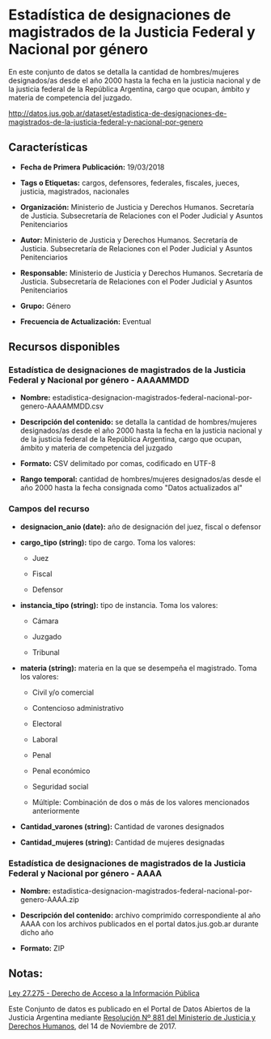 Estadística de designaciones de magistrados de la Justicia Federal y Nacional por género
======================================================================================

En este conjunto de datos se detalla la cantidad de hombres/mujeres designados/as desde el año 2000 hasta la fecha en la justicia nacional y de la justicia federal de la República Argentina, cargo que ocupan, ámbito y materia de competencia del juzgado.

http://datos.jus.gob.ar/dataset/estadistica-de-designaciones-de-magistrados-de-la-justicia-federal-y-nacional-por-genero

Características
---------------

-   **Fecha de Primera** **Publicación:** 19/03/2018

-   **Tags o Etiquetas:** cargos, defensores, federales, fiscales, jueces, justicia, magistrados, nacionales

-   **Organización:** Ministerio de Justicia y Derechos Humanos. Secretaría de Justicia. Subsecretaría de Relaciones con el Poder Judicial y Asuntos Penitenciarios

-   **Autor:** Ministerio de Justicia y Derechos Humanos. Secretaría de Justicia. Subsecretaría de Relaciones con el Poder Judicial y Asuntos Penitenciarios

-   **Responsable:** Ministerio de Justicia y Derechos Humanos. Secretaría de Justicia. Subsecretaría de Relaciones con el Poder Judicial y Asuntos Penitenciarios

-   **Grupo:** Género

-   **Frecuencia de Actualización:** Eventual

Recursos disponibles
--------------------

### Estadística de designaciones de magistrados de la Justicia Federal y Nacional por género - AAAAMMDD

-   **Nombre:** estadistica-designacion-magistrados-federal-nacional-por-genero-AAAAMMDD.csv

-   **Descripción del contenido:** se detalla la cantidad de hombres/mujeres designados/as desde el año 2000 hasta la fecha en la justicia nacional y de la justicia federal de la República Argentina, cargo que ocupan, ámbito y materia de competencia del juzgado

-   **Formato:** CSV delimitado por comas, codificado en UTF-8

-   **Rango temporal:** cantidad de hombres/mujeres designados/as desde el año 2000 hasta la fecha consignada como "Datos actualizados al"

### Campos del recurso

-   **designacion_anio (date):** año de designación del juez, fiscal o defensor

-   **cargo_tipo (string):** tipo de cargo. Toma los valores:

    -   Juez

    -   Fiscal

    -   Defensor

-   **instancia_tipo (string):** tipo de instancia. Toma los valores:

    -   Cámara

    -   Juzgado

    -   Tribunal

-   **materia (string):** materia en la que se desempeña el magistrado. Toma los valores:

    -   Civil y/o comercial

    -   Contencioso administrativo

    -   Electoral

    -   Laboral

    -   Penal

    -   Penal económico

    -   Seguridad social

    -   Múltiple: Combinación de dos o más de los valores mencionados anteriormente

-   **Cantidad_varones (string):** Cantidad de varones designados

-   **Cantidad_mujeres (string):** Cantidad de mujeres designadas

### Estadística de designaciones de magistrados de la Justicia Federal y Nacional por género - AAAA

-   **Nombre:**  estadistica-designacion-magistrados-federal-nacional-por-genero-AAAA.zip

-   **Descripción del contenido:** archivo comprimido correspondiente al año AAAA con los archivos publicados en el portal datos.jus.gob.ar durante dicho año

-   **Formato:** ZIP

Notas: 
-------

[Ley 27.275 - Derecho de Acceso a la Información Pública]( http://servicios.infoleg.gob.ar/infolegInternet/anexos/265000-269999/265949/norma.htm)

Este Conjunto de datos es publicado en el Portal de Datos Abiertos de la Justicia Argentina mediante [Resolución Nº 881 del Ministerio de Justicia y Derechos Humanos](http://datos.jus.gob.ar/resoluciones/RESOL-2017-881-APN-MJ.pdf), del 14 de Noviembre de 2017.
